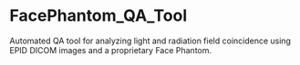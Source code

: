 # FacePhantom_QA_Tool
Automated QA tool for analyzing light and radiation field coincidence using EPID DICOM images and a proprietary Face Phantom.
